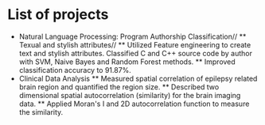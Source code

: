 
# List of projects<br>
* Natural Language Processing: Program Authorship Classification//
** Texual and stylish attributes//
** Utilized Feature engineering to create text and stylish attributes. Classified C and C++ source code by author with SVM, Naive Bayes and Random Forest methods.
** Improved classification accuracy to 91.87%.
* Clinical Data Analysis
** Measured spatial correlation of epilepsy related brain region and quantified the region size. 
** Described two dimensional spatial autocorrelation (similarity) for the brain imaging data.
** Applied Moran's I and 2D autocorrelation function to measure the similarity.


